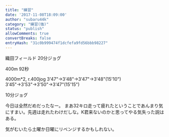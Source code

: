 ```yaml
---
title: "練習"
date: '2017-11-08T18:09:00'
author: "subaru44k"
category: "練習(強)"
status: "publish"
allowComments: true
convertBreaks: false
entryHash: "31c0b999474f1dcfefa9fd56bbb98227"
---
```

織田フィールド
20分ジョグ

400m
92秒

4000m*2, r.400jog
3'47"→3'48"→3'47"→3'48"(15'10")
3'45"→3'53"→3'50"→3'47"(15'15")

10分ジョグ

今日は全然だめだったなー。
まあ32キロ走って疲れたということであんまり気にすまい。先週は走れたわけだしな。K君来ないのかと思ってやる気失った説はある。

気がむいたら土曜か日曜にリベンジするかもしれない。
